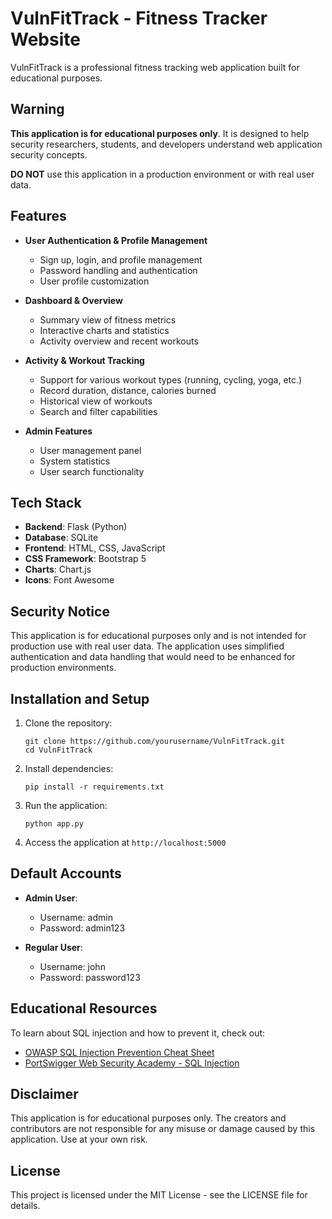 # VulnFitTrack - Fitness Tracker Website

VulnFitTrack is a professional fitness tracking web application built for educational purposes. 

## Warning

**This application is for educational purposes only**. It is designed to help security researchers, students, and developers understand web application security concepts.

**DO NOT** use this application in a production environment or with real user data.

## Features

- **User Authentication & Profile Management**
  - Sign up, login, and profile management
  - Password handling and authentication
  - User profile customization

- **Dashboard & Overview**
  - Summary view of fitness metrics
  - Interactive charts and statistics
  - Activity overview and recent workouts

- **Activity & Workout Tracking**
  - Support for various workout types (running, cycling, yoga, etc.)
  - Record duration, distance, calories burned
  - Historical view of workouts
  - Search and filter capabilities

- **Admin Features**
  - User management panel
  - System statistics
  - User search functionality

## Tech Stack

- **Backend**: Flask (Python)
- **Database**: SQLite
- **Frontend**: HTML, CSS, JavaScript
- **CSS Framework**: Bootstrap 5
- **Charts**: Chart.js
- **Icons**: Font Awesome

## Security Notice

This application is for educational purposes only and is not intended for production use with real user data. The application uses simplified authentication and data handling that would need to be enhanced for production environments.

## Installation and Setup

1. Clone the repository:
   ```
   git clone https://github.com/yourusername/VulnFitTrack.git
   cd VulnFitTrack
   ```

2. Install dependencies:
   ```
   pip install -r requirements.txt
   ```

3. Run the application:
   ```
   python app.py
   ```

4. Access the application at `http://localhost:5000`

## Default Accounts

- **Admin User**:
  - Username: admin
  - Password: admin123

- **Regular User**:
  - Username: john
  - Password: password123

## Educational Resources

To learn about SQL injection and how to prevent it, check out:

- [OWASP SQL Injection Prevention Cheat Sheet](https://cheatsheetseries.owasp.org/cheatsheets/SQL_Injection_Prevention_Cheat_Sheet.html)
- [PortSwigger Web Security Academy - SQL Injection](https://portswigger.net/web-security/sql-injection)

## Disclaimer

This application is for educational purposes only. The creators and contributors are not responsible for any misuse or damage caused by this application. Use at your own risk.

## License

This project is licensed under the MIT License - see the LICENSE file for details.
